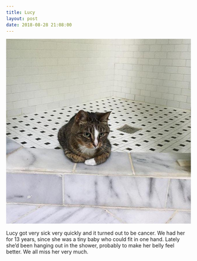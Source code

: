 ```yaml
---
title: Lucy
layout: post
date: 2018-08-28 21:08:00
---
```


<img src="/images/lucy.jpg">

Lucy got very sick very quickly and it turned out to be cancer. We had her for 13 years, since she was a tiny baby who could fit in one hand. Lately she’d been hanging out in the shower, probably to make her belly feel better. We all miss her very much.
